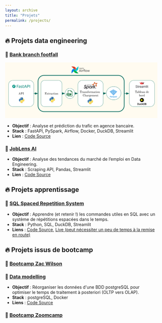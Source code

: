```yaml
---
layout: archive
title: "Projets"
permalink: /projects/
---
```


## 🔥 Projets data engineering

### 📌 [Bank branch footfall](https://github.com/michaelg-create/bank-branch-footfall)
![data-flow-diagram](/assets/images/data-flow-diagram.png)
- **Objectif** : Analyse et prédiction du trafic en agence bancaire.  
- **Stack** : FastAPI, PySpark, Airflow, Docker, DuckDB, Streamlit  
- **Lien** : [Code Source](https://github.com/michaelg-create/bank-branch-footfall)

### 📌 [JobLens AI](https://github.com/michaelg-create/JobLens_AI)
- **Objectif** : Analyse des tendances du marché de l’emploi en Data Engineering.  
- **Stack** : Scraping API, Pandas, Streamlit
- **Lien** : [Code Source](https://github.com/michaelg-create/JobLens_AI)  

## 🔥 Projets apprentissage
### 📌 [SQL Spaced Repetition System](https://srssql.streamlit.app/)
- **Objectif** : Apprendre (et retenir !) les commandes utiles en SQL avec un système de répétitions espacées dans le temps.   
- **Stack** : Python, SQL, DuckDB, Streamlit  
- **Liens** : [Code Source](https://github.com/michaelg-create/SRS_SQL), [Live (peut nécessiter un peu de temps à la remise en route)](https://srssql.streamlit.app/)


## 🔥 Projets issus de bootcamp
### 📌 [Bootcamp Zac Wilson]()


### 📌 [Data modelling]()
- **Objectif** : Réorganiser les données d'une BDD postgreSQL pour optimiser le temps de traitement à posteriori (OLTP vers OLAP).   
- **Stack** : postgreSQL, Docker  
- **Liens** : [Code Source]()

### 📌 [Bootcamp Zoomcamp]()


